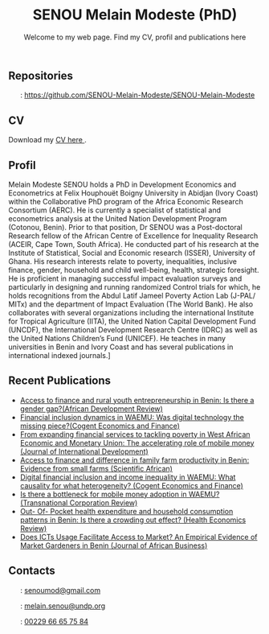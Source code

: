 
<html lang="fr">
<head>
  <meta name="google-site-verification" content="_vQsxVoQ_YKseqy0vjzhB1dE5XGprP5rLTmhBiAH7H0" />
  <meta charset="UTF-8">
  <meta name="viewport" content="width=device-width, initial-scale=1.0">
  <meta name="description" content="Page personnelle de [SENOU Melain Modeste (PhD)], CV, publications et profil.">
  <meta name="keywords" content=" SENOU Melain Modeste, cv.pdf,SENOU_Melain_M_CV.pdf, Development Economics, Econometrics, Statistics, Data Science, Generative AI">
  <meta name="author" content=" SENOU Melain Modeste (PhD)">
</head>
<body>
  <header>
    <h1> SENOU Melain Modeste (PhD)</h1>
    <p>Welcome to my web page. Find my CV, profil and publications here</p>
  </header>

  <section id="My repositories">
    <h2>Repositories</h2> 
    <ul>
    <p> : <a href="click here:https://github.com/SENOU-Melain-Modeste/SENOU-Melain-Modeste"> https://github.com/SENOU-Melain-Modeste/SENOU-Melain-Modeste </a></p>
  </section>

  <section id="cv">
    <h2> CV</h2>
    <p>Download my  <a href="cv.pdf" download="SENOU_Melain_M_CV.pdf">CV here </a>.</p>
  </section>

  <section id="profil">
    <h2>Profil</h2>
    <p> Melain Modeste SENOU holds a PhD in Development Economics and Econometrics at Felix Houphouët Boigny University in Abidjan (Ivory Coast) within the Collaborative PhD program of the Africa Economic Research Consortium (AERC). He is currently a specialist of statistical and econometrics analysis at the United Nation Development Program (Cotonou, Benin). Prior to that position, Dr SENOU was a Post-doctoral Research fellow of the African Centre of Excellence for Inequality Research (ACEIR, Cape Town, South Africa). He conducted part of his research at the Institute of Statistical, Social and Economic research (ISSER), University of Ghana. His research interests relate to poverty, inequalities, inclusive finance, gender, household and child well-being, health, strategic foresight. He is proficient in managing successful impact evaluation surveys and particularly in designing and running randomized Control trials for which, he holds recognitions from the Abdul Latif Jameel Poverty Action Lab (J-PAL/ MITx) and the department of Impact Evaluation (The World Bank). He also collaborates with several organizations including the international Institute for Tropical Agriculture (IITA), the United Nation Capital Development Fund (UNCDF), the International Development Research Centre (IDRC) as well as the United Nations Children’s Fund (UNICEF). He teaches in many universities in Benin and Ivory Coast and has several publications in international indexed journals.]</p>
  </section>

  <section id="publications">
    <h2> Recent Publications</h2>
    <ul>
      <li><a href="https://doi.org/10.1111/1467-8268.12623">Access to finance and rural youth entrepreneurship in Benin: Is there a gender gap?(African Development Review)</a></li>
      <li><a href="https://doi.org/10.1080/23322039.2019.1665432">Financial inclusion dynamics in WAEMU: Was digital technology the missing piece?(Cogent Economics and Finance)</a></li>
      <li><a href="https://doi.org/10.1002/jid.3881">From expanding financial services to tackling poverty in West African Economic and Monetary Union: The accelerating role of mobile money (Journal of International Development)</a></li>
      <li><a href= "https://doi.org/10.1016/j.sciaf.2021.e00940 "> Access to finance and difference in family farm productivity in Benin: Evidence from small farms (Scientific African)</a></li>
      <li><a href="https://doi.org/10.1080/23322039.2023.2242662">Digital financial inclusion and income inequality in WAEMU: What causality for what heterogeneity? (Cogent Economics and Finance)</a></li>
      <li><a href="https://doi.org/10.1080/19186444.2019.1641393">Is there a bottleneck for mobile money adoption in WAEMU? (Transnational Corporation Review)</a></li>
      <li><a href="https://doi.org/10.1186/s13561-023-00429-8 ">Out- Of- Pocket health expenditure and household consumption patterns in Benin: Is there a crowding out effect? (Health Economics Review)</a></li>
      <li><a href="https://doi.org/10.1080/15228916.2023.2257556">Does ICTs Usage Facilitate Access to Market? An Empirical Evidence of Market Gardeners in Benin (Journal of African Business)</a></li>

  </section>
</body>
   <section id="Contacts">
    <h2>Contacts</h2> 
    <ul>
    <p> : <a href="mailto:senoumod@gmail.com "> senoumod@gmail.com  </a></p>
    <p> : <a href="mailto:melain.senou@undp.org "> melain.senou@undp.org  </a></p>
    <p> : <a href="Phone:00229 66 65 75 84 "> 00229 66 65 75 84  </a></p>





